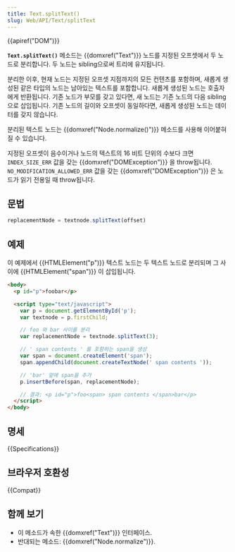 ```yaml
---
title: Text.splitText()
slug: Web/API/Text/splitText
---
```

{{apiref("DOM")}}

**`Text.splitText()`** 메소드는 {{domxref("Text")}} 노드를 지정된 오프셋에서 두 노드로 분리합니다. 두 노드는 sibling으로써 트리에 유지됩니다.

분리한 이후, 현재 노드는 지정된 오프셋 지점까지의 모든 컨텐츠를 포함하며, 새롭게 생성된 같은 타입의 노드는 남아있는 텍스트를 포함합니다. 새롭게 생성된 노드는 호출자에게 반환됩니다. 기존 노드가 부모를 갖고 있다면, 새 노드는 기존 노드의 다음 sibling으로 삽입됩니다. 기존 노드의 길이와 오프셋이 동일하다면, 새롭게 생성된 노드는 데이터를 갖지 않습니다.

분리된 텍스트 노드는 {{domxref("Node.normalize()")}} 메소드를 사용해 이어붙혀질 수 있습니다.

지정된 오프셋이 음수이거나 노드의 텍스트의 16 비트 단위의 수보다 크면 `INDEX_SIZE_ERR` 값을 갖는 {{domxref("DOMException")}} 을 throw됩니다. `NO_MODIFICATION_ALLOWED_ERR` 값을 갖는 {{domxref("DOMException")}} 은 노드가 읽기 전용일 때 throw됩니다.

## 문법

```js
replacementNode = textnode.splitText(offset)
```

## 예제

이 예제에서 {{HTMLElement("p")}} 텍스트 노드는 두 텍스트 노드로 분리되며 그 사이에 {{HTMLElement("span")}} 이 삽입됩니다.

```html
<body>
  <p id="p">foobar</p>

  <script type="text/javascript">
    var p = document.getElementById('p');
    var textnode = p.firstChild;

    // foo 와 bar 사이를 분리
    var replacementNode = textnode.splitText(3);

    // ' span contents ' 를 포함하는 span을 생성
    var span = document.createElement('span');
    span.appendChild(document.createTextNode(' span contents '));

    // 'bar' 앞에 span을 추가
    p.insertBefore(span, replacementNode);

    // 결과: <p id="p">foo<span> span contents </span>bar</p>
  </script>
</body>
```

## 명세

{{Specifications}}

## 브라우저 호환성

{{Compat}}

## 함께 보기

- 이 메소드가 속한 {{domxref("Text")}} 인터페이스.
- 반대되는 메소드: {{domxref("Node.normalize")}}.
